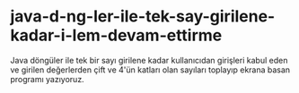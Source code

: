 # java-d-ng-ler-ile-tek-say-girilene-kadar-i-lem-devam-ettirme
Java döngüler ile tek bir sayı girilene kadar kullanıcıdan girişleri kabul eden ve girilen değerlerden çift ve 4'ün katları olan sayıları toplayıp ekrana basan programı yazıyoruz.
